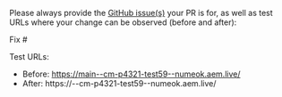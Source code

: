 Please always provide the [GitHub issue(s)](../issues) your PR is for, as well as test URLs where your change can be observed (before and after):

Fix #<gh-issue-id>

Test URLs:
- Before: https://main--cm-p4321-test59--numeok.aem.live/
- After: https://<branch>--cm-p4321-test59--numeok.aem.live/
